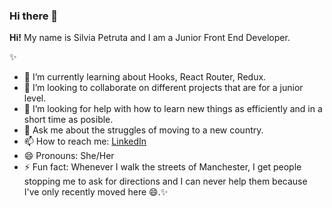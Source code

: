 ### Hi there 👋

<!-- **SilviaPetruta/SilviaPetruta** is a ✨ _special_ ✨ repository because its `README.md` (this file) appears on your GitHub profile. -->
**Hi!** My name is Silvia Petruta and I am a Junior Front End Developer.

<!-- - 🔭 I’m currently working on  -->
✨
- 🌱 I’m currently learning about Hooks, React Router, Redux.
- 👯 I’m looking to collaborate on different projects that are for a junior level.
- 🤔 I’m looking for help with how to learn new things as efficiently and in a short time as posible.
- 💬 Ask me about the struggles of moving to a new country.
- 📫 How to reach me: [LinkedIn](https://www.linkedin.com/in/silvia-petruta/)
- 😄 Pronouns: 	She/Her
- ⚡ Fun fact: Whenever I walk the streets of Manchester, I get people stopping me to ask for directions and I can never help them because I've only recently moved here 😄.✨


